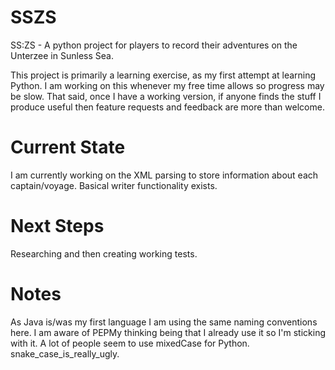 # SSZS
SS:ZS - A python project for players to record their adventures on the Unterzee in Sunless Sea.

This project is primarily a learning exercise, as my first attempt at learning Python. I am working on this whenever my free time allows so progress may be slow. That said, once I have a working version, if anyone finds the stuff I produce useful then feature requests and feedback are more than welcome.

# Current State

I am currently working on the XML parsing to store information about each captain/voyage. Basical writer functionality exists.

# Next Steps

Researching and then creating working tests.

# Notes

As Java is/was my first language I am using the same naming conventions here. I am aware of PEPMy thinking being that I already use it so I'm sticking with it.
A lot of people seem to use mixedCase for Python.
snake_case_is_really_ugly.